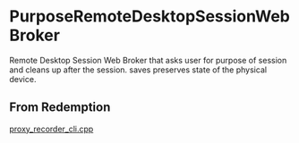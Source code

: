 # PurposeRemoteDesktopSessionWebBroker
Remote Desktop Session Web Broker that asks user for purpose of session and cleans up after the session. saves preserves state of the physical device.


## From Redemption

[proxy_recorder_cli.cpp](https://github.com/DianaAssistant/redemption/blob/future/src/main/proxy_recorder_cli.cpp)